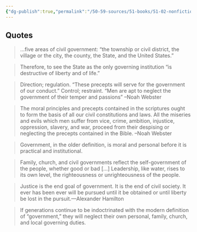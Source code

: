 ```yaml
---
{"dg-publish":true,"permalink":"/50-59-sources/51-books/51-02-nonfiction/god-and-government-gary-de-mar/","tags":["update"],"created":"2023-10-14","updated":"2024-02-28T15:30:52-05:00"}
---
```



## Quotes

> …five areas of civil government: “the township or civil district, the village or the city, the county, the State, and the United States.”

> Therefore, to see the State as the only governing institution “is destructive of liberty and of life.”

> Direction; regulation. “These precepts will serve for the government of our conduct.” Control; restraint. “Men are apt to neglect the government of their temper and passions” –Noah Webster

> The moral principles and precepts contained in the scriptures ought to form the basis of all our civil constitutions and laws. All the miseries and evils which men suffer from vice, crime, ambition, injustice, oppression, slavery, and war, proceed from their despising or neglecting the precepts contained in the Bible. –Noah Webster

> Government, in the older definition, is moral and personal before it is practical and institutional.

> Family, church, and civil governments reflect the self-government of the people, whether good or bad […] Leadership, like water, rises to its own level, the righteousness or unrighteousness of the people.

> Justice is the end goal of government. It is the end of civil society. It ever has been ever will be pursued until it be obtained or until liberty be lost in the pursuit.—Alexander Hamilton

> If generations continue to be indoctrinated with the modern definition of “government,” they will neglect their own personal, family, church, and local governing duties.
